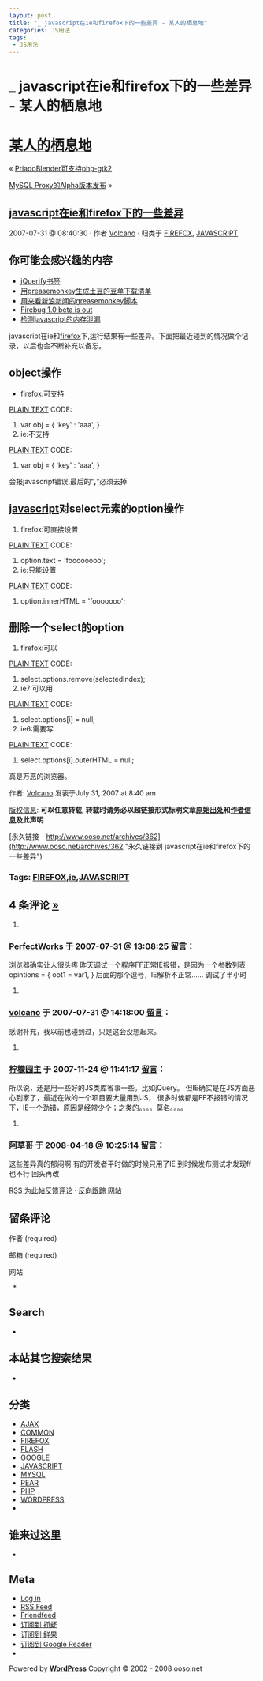 ```yaml
---
layout: post
title: "_ javascript在ie和firefox下的一些差异 - 某人的栖息地"
categories: JS用法
tags: 
 - JS用法
--- 
```


# _ javascript在ie和firefox下的一些差异 - 某人的栖息地

# [某人的栖息地](http://www.ooso.net/)

« [PriadoBlender可支持php-gtk2](http://www.ooso.net/archives/364)

[MySQL Proxy的Alpha版本发布](http://www.ooso.net/archives/366) »

## [javascript在ie和firefox下的一些差异](http://www.ooso.net/archives/362 "Permanent link to javascript在ie和firefox下的一些差异")

2007-07-31 @ 08:40:30 · 作者 [Volcano](http://www.ooso.net/archives/author/volcano/ "Posts by Volcano") · 归类于 [FIREFOX](http://www.ooso.net/category/firefox "View all posts in FIREFOX"), [JAVASCRIPT](http://www.ooso.net/category/javascript "View all posts in JAVASCRIPT")
## 你可能会感兴趣的内容

* [jQuerify书签](http://www.ooso.net/archives/417 "jQuerify书签")
* [用greasemonkey生成土豆的豆单下载清单](http://www.ooso.net/archives/400 "用greasemonkey生成土豆的豆单下载清单")
* [用来看新浪新闻的greasemonkey脚本](http://www.ooso.net/archives/302 "用来看新浪新闻的greasemonkey脚本")
* [Firebug 1.0 beta is out](http://www.ooso.net/archives/268 "Firebug 1.0 beta is out")
* [检测javascript的内存泄漏](http://www.ooso.net/archives/254 "检测javascript的内存泄漏")

javascript在ie和[firefox](http://www.ooso.net/index.php?tag=firefox)下,运行结果有一些差异。下面把最近碰到的情况做个记录，以后也会不断补充以备忘。

## object操作

* firefox:可支持

[PLAIN TEXT](http://www.ooso.net/archives/362#)
CODE:

1. var obj = { 'key' : 'aaa', }
1. ie:不支持

[PLAIN TEXT](http://www.ooso.net/archives/362#)
CODE:

1. var obj = { 'key' : 'aaa', }

会报javascript错误,最后的"**,**"必须去掉

## [javascript](http://www.ooso.net/index.php?tag=javascript)对select元素的option操作
1. firefox:可直接设置

[PLAIN TEXT](http://www.ooso.net/archives/362#)
CODE:

1. option.text = 'foooooooo';
1. ie:只能设置

[PLAIN TEXT](http://www.ooso.net/archives/362#)
CODE:

1. option.innerHTML = 'fooooooo';

## 删除一个select的option
1. firefox:可以

[PLAIN TEXT](http://www.ooso.net/archives/362#)
CODE:

1. select.options.remove(selectedIndex);
1. ie7:可以用

[PLAIN TEXT](http://www.ooso.net/archives/362#)
CODE:

1. select.options[i] = null;
1. ie6:需要写

[PLAIN TEXT](http://www.ooso.net/archives/362#)
CODE:

1. select.options[i].outerHTML = null;

真是万恶的浏览器。

作者: [Volcano](http://www.ooso.net/archives/author/volcano/ "Posts by Volcano") 发表于July 31, 2007 at 8:40 am

[版权信息](http://creativecommons.org/licenses/by/3.0/deed.zh): **可以任意转载, 转载时请务必以超链接形式标明文章[原始出处](http://www.ooso.net/archives/362)和[作者信息](http://www.ooso.net/)及此声明**

[永久链接 - http://www.ooso.net/archives/362](http://www.ooso.net/archives/362 "永久链接到 javascript在ie和firefox下的一些差异")

### Tags: [FIREFOX](http://www.ooso.net/tag/firefox),[ie](http://www.ooso.net/tag/ie),[JAVASCRIPT](http://www.ooso.net/tag/javascript)

## 4 条评论 [»](http://www.ooso.net/archives/362#postcomment "跳转到评论表单")

1. ![]()

### [PerfectWorks](http://www.ttyc.com.cn/) 于 2007-07-31 @ 13:08:25 [留言](http://www.ooso.net/archives/362#comment-14274 "永久链接到本条评论")：

浏览器确实让人很头疼
昨天调试一个程序FF正常IE报错，是因为一个参数列表
opintions = {
opt1 = var1,
}
后面的那个逗号，IE解析不正常……
调试了半小时
1. ![]()

### [volcano](http://www.ooso.net/) 于 2007-07-31 @ 14:18:00 [留言](http://www.ooso.net/archives/362#comment-14276 "永久链接到本条评论")：

感谢补充，我以前也碰到过，只是这会没想起来。
1. ![]()

### [柠檬园主](http://3rgb.com/) 于 2007-11-24 @ 11:41:17 [留言](http://www.ooso.net/archives/362#comment-17901 "永久链接到本条评论")：

所以说，还是用一些好的JS类库省事一些。比如jQuery。
但IE确实是在JS方面恶心到家了，最近在做的一个项目要大量用到JS，
很多时候都是FF不报错的情况下，IE一个劲错，原因是经常少个；之类的。。。。莫名。。。。
1. ![]()

### [阿草哥](http://www.qbencao.com/) 于 2008-04-18 @ 10:25:14 [留言](http://www.ooso.net/archives/362#comment-22182 "永久链接到本条评论")：

这些差异真的郁闷啊 有的开发者平时做的时候只用了IE 到时候发布测试才发现ff也不行 回头再改

[RSS 为此帖反馈评论](http://www.ooso.net/archives/362/feed) · [反向跟踪 网站](http://www.ooso.net/archives/362/trackback)

## 留条评论

作者 (required)

邮箱 (required)

网站

 
* 
## Search
* 
## 本站其它搜索结果
* 
## 分类

* [AJAX](http://www.ooso.net/category/ajax "View all posts filed under AJAX")
* [COMMON](http://www.ooso.net/category/common "View all posts filed under COMMON")
* [FIREFOX](http://www.ooso.net/category/firefox "View all posts filed under FIREFOX")
* [FLASH](http://www.ooso.net/category/flash "View all posts filed under FLASH")
* [GOOGLE](http://www.ooso.net/category/google "View all posts filed under GOOGLE")
* [JAVASCRIPT](http://www.ooso.net/category/javascript "View all posts filed under JAVASCRIPT")
* [MYSQL](http://www.ooso.net/category/mysql "View all posts filed under MYSQL")
* [PEAR](http://www.ooso.net/category/pear "View all posts filed under PEAR")
* [PHP](http://www.ooso.net/category/php "View all posts filed under PHP")
* [WORDPRESS](http://www.ooso.net/category/wordpress "View all posts filed under WORDPRESS")
* 
## 谁来过这里
* 
## Meta

* [Log in](http://www.ooso.net/wp-login.php)
* [RSS Feed](http://feed.ooso.net/ "Syndicate this site using RSS")
* [Friendfeed](https://friendfeed.com/diablo)
* [订阅到 抓虾](http://www.zhuaxia.com/add_channel.php?url=http%3A//feed.ooso.net)
* [订阅到 鲜果](http://www.xianguo.com/subscribe.php?url=http%3A//feed.ooso.net)
* [订阅到 Google Reader](http://www.google.com/reader/preview/*/feed/http://feed.ooso.net)
*

Powered by [**WordPress**](http://wordpress.org/ "Powered by WordPress, state-of-the-art semantic personal publishing platform.")
Copyright © 2002 - 2008 ooso.net
